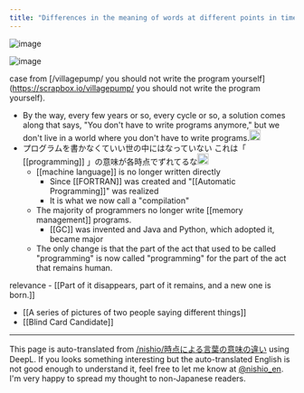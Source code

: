 ```yaml
---
title: "Differences in the meaning of words at different points in time"
---
```



![image](https://gyazo.com/06302486952331e85c604b21d8fadbb9/thumb/1000)

![image](https://gyazo.com/d333c7d0da9586e9e1fc69a8dc0b1165/thumb/1000)

case
from [/villagepump/ you should not write the program yourself](https://scrapbox.io/villagepump/ you should not write the program yourself).
- By the way, every few years or so, every cycle or so, a solution comes along that says, "You don't have to write programs anymore," but we don't live in a world where you don't have to write programs.<img src='https://scrapbox.io/api/pages/nishio-en/human/icon' alt='human.icon' height="19.5"/>
- プログラムを書かなくていい世の中にはなっていない これは「 [[programming]] 」の意味が各時点でずれてるな<img src='https://scrapbox.io/api/pages/villagepump/nishio/icon' alt='/villagepump/nishio.icon' height="19.5"/>
    - [[machine language]] is no longer written directly
        - Since [[FORTRAN]] was created and "[[Automatic Programming]]" was realized
        - It is what we now call a "compilation"
    - The majority of programmers no longer write [[memory management]] programs.
        - [[GC]] was invented and Java and Python, which adopted it, became major
    - The only change is that the part of the act that used to be called "programming" is now called "programming" for the part of the act that remains human.

relevance
    - [[Part of it disappears, part of it remains, and a new one is born.]]

- [[A series of pictures of two people saying different things]]
- [[Blind Card Candidate]]

---
This page is auto-translated from [/nishio/時点による言葉の意味の違い](https://scrapbox.io/nishio/時点による言葉の意味の違い) using DeepL. If you looks something interesting but the auto-translated English is not good enough to understand it, feel free to let me know at [@nishio_en](https://twitter.com/nishio_en). I'm very happy to spread my thought to non-Japanese readers.